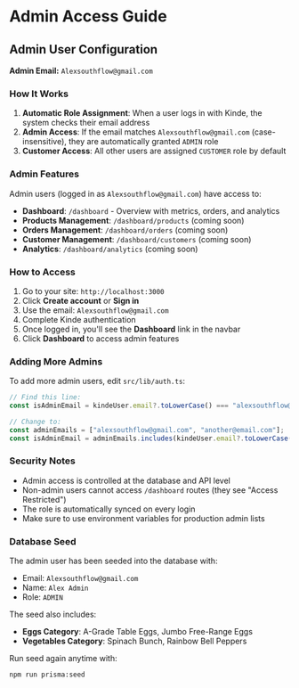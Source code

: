 # Admin Access Guide

## Admin User Configuration

**Admin Email:** `Alexsouthflow@gmail.com`

### How It Works

1. **Automatic Role Assignment**: When a user logs in with Kinde, the system checks their email address
2. **Admin Access**: If the email matches `Alexsouthflow@gmail.com` (case-insensitive), they are automatically granted `ADMIN` role
3. **Customer Access**: All other users are assigned `CUSTOMER` role by default

### Admin Features

Admin users (logged in as `Alexsouthflow@gmail.com`) have access to:

- **Dashboard**: `/dashboard` - Overview with metrics, orders, and analytics
- **Products Management**: `/dashboard/products` (coming soon)
- **Orders Management**: `/dashboard/orders` (coming soon)
- **Customer Management**: `/dashboard/customers` (coming soon)
- **Analytics**: `/dashboard/analytics` (coming soon)

### How to Access

1. Go to your site: `http://localhost:3000`
2. Click **Create account** or **Sign in**
3. Use the email: `Alexsouthflow@gmail.com`
4. Complete Kinde authentication
5. Once logged in, you'll see the **Dashboard** link in the navbar
6. Click **Dashboard** to access admin features

### Adding More Admins

To add more admin users, edit `src/lib/auth.ts`:

```typescript
// Find this line:
const isAdminEmail = kindeUser.email?.toLowerCase() === "alexsouthflow@gmail.com";

// Change to:
const adminEmails = ["alexsouthflow@gmail.com", "another@email.com"];
const isAdminEmail = adminEmails.includes(kindeUser.email?.toLowerCase() ?? "");
```

### Security Notes

- Admin access is controlled at the database and API level
- Non-admin users cannot access `/dashboard` routes (they see "Access Restricted")
- The role is automatically synced on every login
- Make sure to use environment variables for production admin lists

### Database Seed

The admin user has been seeded into the database with:
- Email: `Alexsouthflow@gmail.com`
- Name: `Alex Admin`
- Role: `ADMIN`

The seed also includes:
- **Eggs Category**: A-Grade Table Eggs, Jumbo Free-Range Eggs
- **Vegetables Category**: Spinach Bunch, Rainbow Bell Peppers

Run seed again anytime with:
```bash
npm run prisma:seed
```
